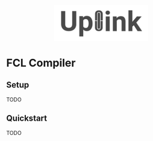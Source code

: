 <p align="center">
  <a href="http://www.adjoint.io"><img src="assets/uplink.png" width="250"/></a>
</p>

FCL Compiler
============

Setup
-----

TODO

Quickstart
----------

TODO
